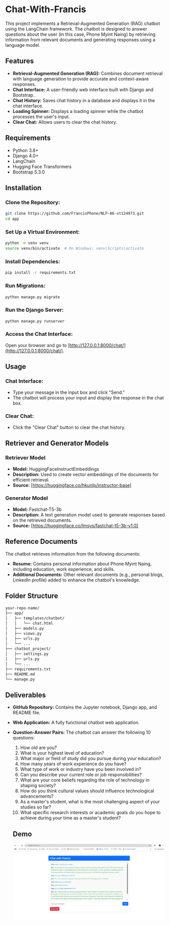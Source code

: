 # Chat-With-Francis

This project implements a Retrieval-Augmented Generation (RAG) chatbot using the LangChain framework. The chatbot is designed to answer questions about the user (in this case, Phone Myint Naing) by retrieving information from relevant documents and generating responses using a language model.

## Features

- **Retrieval-Augmented Generation (RAG):** Combines document retrieval with language generation to provide accurate and context-aware responses.
- **Chat Interface:** A user-friendly web interface built with Django and Bootstrap.
- **Chat History:** Saves chat history in a database and displays it in the chat interface.
- **Loading Spinner:** Displays a loading spinner while the chatbot processes the user's input.
- **Clear Chat:** Allows users to clear the chat history.

## Requirements

- Python 3.8+
- Django 4.0+
- LangChain
- Hugging Face Transformers
- Bootstrap 5.3.0

## Installation

### Clone the Repository:

```bash
git clone https://github.com/FrancisPhone/NLP-A6-st124973.git
cd app
```

### Set Up a Virtual Environment:

```bash
python -m venv venv
source venv/bin/activate  # On Windows: venv\Scripts\activate
```

### Install Dependencies:

```bash
pip install -r requirements.txt
```

### Run Migrations:

```bash
python manage.py migrate
```

### Run the Django Server:

```bash
python manage.py runserver
```

### Access the Chat Interface:

Open your browser and go to [http://127.0.0.1:8000/chat/](http://127.0.0.1:8000/chat/).

## Usage

### Chat Interface:

- Type your message in the input box and click "Send."
- The chatbot will process your input and display the response in the chat box.

### Clear Chat:

- Click the "Clear Chat" button to clear the chat history.

## Retriever and Generator Models

### Retriever Model

- **Model:** HuggingFaceInstructEmbeddings
- **Description:** Used to create vector embeddings of the documents for efficient retrieval.
- **Source:** [https://huggingface.co/hkunlp/instructor-base]

### Generator Model

- **Model:** Fastchat-T5-3b
- **Description:** A text generation model used to generate responses based on the retrieved documents.
- **Source:** [https://huggingface.co/lmsys/fastchat-t5-3b-v1.0]

## Reference Documents

The chatbot retrieves information from the following documents:

- **Resume:** Contains personal information about Phone Myint Naing, including education, work experience, and skills.
- **Additional Documents:** Other relevant documents (e.g., personal blogs, LinkedIn profile) added to enhance the chatbot's knowledge.

## Folder Structure

```
your-repo-name/
├── app/
│   ├── templates/chatbot/
│   │   └── chat.html
│   ├── models.py
│   ├── views.py
│   ├── urls.py
│   └── ...
├── chatbot_project/
│   ├── settings.py
│   ├── urls.py
│   └── ...
├── requirements.txt
├── README.md
└── manage.py
```

## Deliverables

- **GitHub Repository:** Contains the Jupyter notebook, Django app, and README file.
- **Web Application:** A fully functional chatbot web application.
- **Question-Answer Pairs:** The chatbot can answer the following 10 questions:

  1. How old are you?
  2. What is your highest level of education?
  3. What major or field of study did you pursue during your education?
  4. How many years of work experience do you have?
  5. What type of work or industry have you been involved in?
  6. Can you describe your current role or job responsibilities?
  7. What are your core beliefs regarding the role of technology in shaping society?
  8. How do you think cultural values should influence technological advancements?
  9. As a master's student, what is the most challenging aspect of your studies so far?
  10. What specific research interests or academic goals do you hope to achieve during your time as a master's student?

  ## Demo
  ![APP IMAGE](demo.png)
